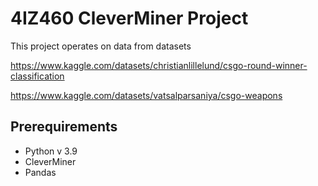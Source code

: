 # 4IZ460 CleverMiner Project
This project operates on data from datasets

https://www.kaggle.com/datasets/christianlillelund/csgo-round-winner-classification

https://www.kaggle.com/datasets/vatsalparsaniya/csgo-weapons

## Prerequirements
- Python v 3.9
- CleverMiner
- Pandas
 
